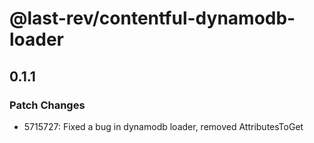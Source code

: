 # @last-rev/contentful-dynamodb-loader

## 0.1.1

### Patch Changes

- 5715727: Fixed a bug in dynamodb loader, removed AttributesToGet
